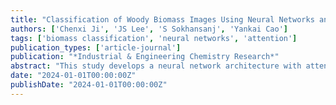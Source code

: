 ```yaml
---
title: "Classification of Woody Biomass Images Using Neural Networks and Attention Mechanisms"
authors: ['Chenxi Ji', 'JS Lee', 'S Sokhansanj', 'Yankai Cao']
tags: ['biomass classification', 'neural networks', 'attention']
publication_types: ['article-journal']
publication: "*Industrial & Engineering Chemistry Research*"
abstract: "This study develops a neural network architecture with attention mechanisms to classify woody biomass images with high accuracy and interpretability."
date: "2024-01-01T00:00:00Z"
publishDate: "2024-01-01T00:00:00Z"
---
```

